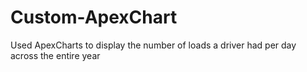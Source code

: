 # Custom-ApexChart
Used ApexCharts to display the number of loads a driver had per day across the entire year
